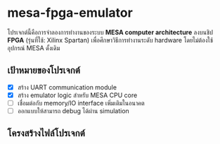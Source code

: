 # mesa-fpga-emulator

โปรเจกต์นี้คือการจำลองการทำงานของระบบ **MESA computer architecture** ลงบนชิป **FPGA** (รุ่นที่ใช้: Xilinx Spartan) เพื่อศึกษาวิธีการทำงานระดับ hardware โดยไม่ต้องใช้อุปกรณ์ MESA ดั้งเดิม

## เป้าหมายของโปรเจกต์

- [x] สร้าง UART communication module
- [x] สร้าง emulator logic สำหรับ MESA CPU core
- [ ] เชื่อมต่อกับ memory/IO interface เพิ่มเติมในอนาคต
- [ ] ออกแบบให้สามารถ debug ได้ผ่าน simulation

## โครงสร้างไฟล์โปรเจกต์
